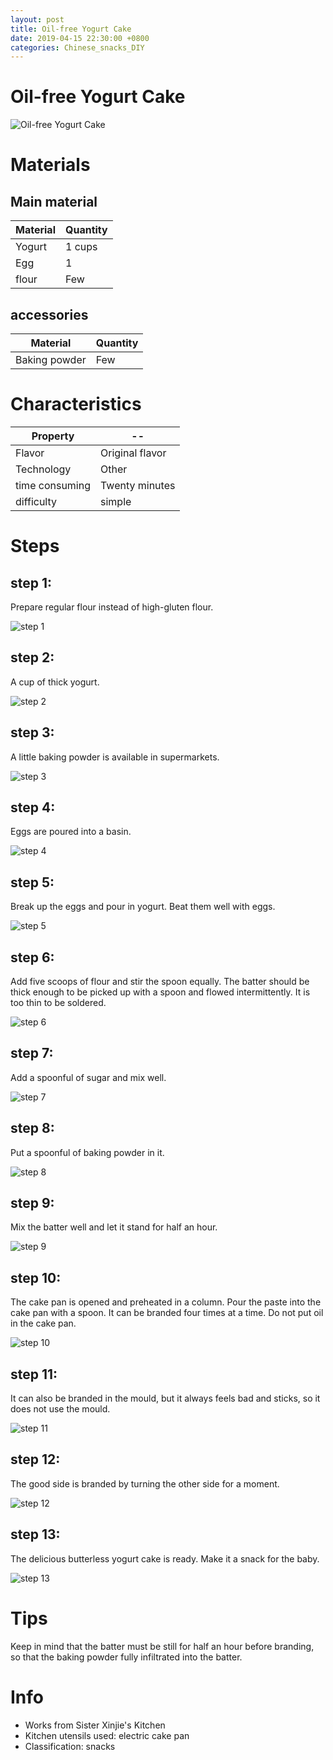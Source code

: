 ```yaml
---
layout: post
title: Oil-free Yogurt Cake
date: 2019-04-15 22:30:00 +0800
categories: Chinese_snacks_DIY
---
```


# Oil-free Yogurt Cake

![Oil-free Yogurt Cake]({{site.baseurl}}/img/419390/419390.jpg)

# Materials


## Main material

Material|Quantity
--|--
Yogurt|1 cups
Egg|1
flour|Few

## accessories

Material|Quantity
--|--
Baking powder|Few

# Characteristics

Property|--
--|--
Flavor|Original flavor
Technology|Other
time consuming|Twenty minutes
difficulty|simple

# Steps

## step 1:

Prepare regular flour instead of high-gluten flour.

![step 1]({{site.baseurl}}/img/419390/1.jpg)

## step 2:

A cup of thick yogurt.

![step 2]({{site.baseurl}}/img/419390/2.jpg)

## step 3:

A little baking powder is available in supermarkets.

![step 3]({{site.baseurl}}/img/419390/3.jpg)

## step 4:

Eggs are poured into a basin.

![step 4]({{site.baseurl}}/img/419390/4.jpg)

## step 5:

Break up the eggs and pour in yogurt. Beat them well with eggs.

![step 5]({{site.baseurl}}/img/419390/5.jpg)

## step 6:

Add five scoops of flour and stir the spoon equally. The batter should be thick enough to be picked up with a spoon and flowed intermittently. It is too thin to be soldered.

![step 6]({{site.baseurl}}/img/419390/6.jpg)

## step 7:

Add a spoonful of sugar and mix well.

![step 7]({{site.baseurl}}/img/419390/7.jpg)

## step 8:

Put a spoonful of baking powder in it.

![step 8]({{site.baseurl}}/img/419390/8.jpg)

## step 9:

Mix the batter well and let it stand for half an hour.

![step 9]({{site.baseurl}}/img/419390/9.jpg)

## step 10:

The cake pan is opened and preheated in a column. Pour the paste into the cake pan with a spoon. It can be branded four times at a time. Do not put oil in the cake pan.

![step 10]({{site.baseurl}}/img/419390/10.jpg)

## step 11:

It can also be branded in the mould, but it always feels bad and sticks, so it does not use the mould.

![step 11]({{site.baseurl}}/img/419390/11.jpg)

## step 12:

The good side is branded by turning the other side for a moment.

![step 12]({{site.baseurl}}/img/419390/12.jpg)

## step 13:

The delicious butterless yogurt cake is ready. Make it a snack for the baby.

![step 13]({{site.baseurl}}/img/419390/13.jpg)

# Tips

Keep in mind that the batter must be still for half an hour before branding, so that the baking powder fully infiltrated into the batter.

# Info

- Works from Sister Xinjie's Kitchen
- Kitchen utensils used: electric cake pan
- Classification: snacks